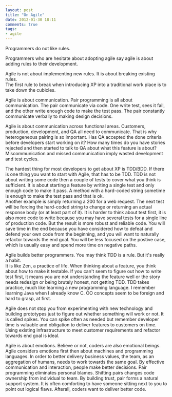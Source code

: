 ```yaml
---
layout: post
title: "On Agile"
date: 2012-01-30 18:11
comments: true
tags: 
- agile
---
```


Programmers do not like rules.

Programmers who are hesitate about adopting agile say agile is about adding rules
to their development.

Agile is not about implementing new rules.  It is about breaking existing rules.  
The first rule to break when introducing XP into a traditional work place is to take down 
the cubicles.

Agile is about communication.  Pair programming is all about communication.  The pair
communicate via code.  One write test, sees it fail, and the other write enough code
to make the test pass.  The pair constantly communicate verbally to making design decisions.

Agile is about communication across functional areas.  Customers, production, development, and 
QA all need to communicate.  That is why heterogeneous pairing is so important.  Has 
QA accepted the done criteria before developers start working on it?  How many times 
do you have stories rejected and then started to talk to QA about what this feature 
is about?  Miscommunication and missed communication imply wasted development and test cycles.

The hardest thing for most developers to get about XP is TDD/BDD.  If there is
one thing you want to start with Agile, that has to be TDD.  TDD is not about writing
some code then a couple of tests to cover what you think is sufficient.  It is about
starting a feature by writing a single test and only enough code to make it pass.  A
method with a hard-coded string sometime is enough to make the test pass and that is ok.  
Another example is simply returning a 200 for a web request.  The next test will be 
forcing the hard-coded string to change or returning an actual response body (or at 
least part of it).  It is harder to think about test first, it is also more code to 
write because you may have several tests for a single line of production code.  But 
the result is more robust and reliable code.  You will save time in the end because 
you have considered how to defeat and defend your own code from the beginning, and 
you will want to naturally refactor towards the end goal.  You will be less focused 
on the postive case, which is usually easy and spend more time on negative paths.

Agile builds better programmers.  You may think TDD is a rule.  But it's really a habit.  
It is like Zen, a practice of life.  When thinking about a feature, you think about 
how to make it testable.  If you can't seem to figure out how to write test first, it 
means you are not understanding the feature well or the story needs redesign or being
brutely honest, not getting TDD.  TDD takes practice, much like learning a new programming
language.  I remember learning Java when I already know C.  OO concepts seem to be foreign
and hard to grasp, at first.

Agile does not stop you from experimenting with new technology and building prototypes just
to figure out whether something will work or not.  It is called spikes.  You can spike
often as needed but remember developer time is valuable and obligation to deliver
features to customers on time.  Using existing infrastructure to meet customer requirements
and refactor towards end goal is ideal.

Agile is about emotions.  Believe or not, coders are also emotional beings.  Agile
considers emotions first then about machines and programming languages.  In order to
better delivery business values, the team, as an aggregation of humans, needs to work
towards the same goal.  By effective communication and interaction, people make better
decisions.  Pair programming eliminates personal blames.  Shifting pairs changes
code ownership from individual to team.  By building trust, pair forms a natural support
system.  It is often comforting to have someone sitting next to you to point out logical
flaws.  Afterall, coders want to deliver better code.
